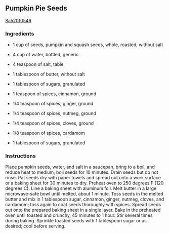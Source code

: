 ## Pumpkin Pie Seeds

[8a520f0546](http://allrecipes.com/recipe/pumpkin-pie-seeds/)

### Ingredients

 - 1 cup of seeds, pumpkin and squash seeds, whole, roasted, without salt

 - 4 cup of water, bottled, generic

 - 4 teaspoon of salt, table

 - 1 tablespoon of butter, without salt

 - 1 tablespoon of sugars, granulated

 - 1 teaspoon of spices, cinnamon, ground

 - 1/4 teaspoon of spices, ginger, ground

 - 1/4 teaspoon of spices, nutmeg, ground

 - 1/4 teaspoon of spices, cloves, ground

 - 1/8 teaspoon of spices, cardamom

 - 1 tablespoon of sugars, granulated

### Instructions

Place pumpkin seeds, water, and salt in a saucepan, bring to a boil, and reduce heat to medium; boil seeds for 10 minutes. Drain seeds but do not rinse. Pat seeds dry with paper towels and spread out onto a work surface or a baking sheet for 30 minutes to dry. Preheat oven to 250 degrees F (120 degrees C). Line a baking sheet with aluminum foil. Melt butter in a large microwave-safe bowl until melted, about 1 minute. Toss seeds in the melted butter and mix in 1 tablespoon sugar, cinnamon, ginger, nutmeg, cloves, and cardamom; toss again to coat seeds thoroughly with spices. Spread seeds out onto the prepared baking sheet in a single layer. Bake in the preheated oven until toasted and crunchy, 45 minutes to 1 hour. Stir several times during baking. Sprinkle toasted seeds with 1 tablespoon sugar or as desired; cool before serving.